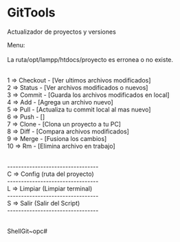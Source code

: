# GitTools
Actualizador de proyectos y versiones

Menu:<br><br>
La ruta/opt/lampp/htdocs/proyecto es erronea o no existe.<br><br>

1  => Checkout - [Ver ultimos archivos modificados]<br>
2  => Status   - [Ver archivos modificados o nuevos]<br>
3  => Commit   - [Guarda los archivos modificados en local]<br>
4  => Add      - [Agrega un archivo nuevo]<br>
5  => Pull     - [Actualiza tu commit local al mas nuevo]<br>
6  => Push     - []<br>
7  => Clone    - [Clona un proyecto a tu PC]<br>
8  => Diff     - [Compara archivos modificados]<br>
9  => Merge    - [Fusiona los cambios]<br>
10 => Rm       - [Elimina archivo en trabajo]<br><br>

---------------------------------<br>
C => Config  (ruta del proyecto)<br>
---------------------------------<br>
L => Limpiar (Limpiar terminal)<br>
---------------------------------<br>
S => Salir   (Salir del Script)<br>
---------------------------------<br><br>

ShellGit~opc# <br>

